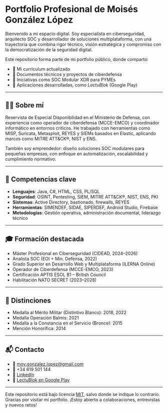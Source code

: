 # Portfolio Profesional de Moisés González López

Bienvenido a mi espacio digital. Soy especialista en ciberseguridad, arquitecto SOC y desarrollador de soluciones multiplataforma, con una trayectoria que combina rigor técnico, visión estratégica y compromiso con la democratización de la seguridad digital.

Este repositorio forma parte de mi portfolio público, donde comparto:

- 📄 Mi currículum actualizado
- 🧪 Documentos técnicos y proyectos de ciberdefensa
- 🚀 Iniciativas como SOC Modular XDR para PYMEs
- 📱 Aplicaciones desarrolladas, como *LectuBlok* (Google Play)

---

## 👨‍💻 Sobre mí

Reservista de Especial Disponibilidad en el Ministerio de Defensa, con experiencia como operador de ciberdefensa (MCCE-EMCO) y coordinador informático en entornos críticos. He trabajado con herramientas como MISP, Suricata, Metasploit, REYES y SIEMs basados en Elastic, aplicando marcos como MITRE ATT&CK®, NIST y ENS.

También soy emprendedor: diseño soluciones SOC modulares para pequeñas empresas, con enfoque en automatización, escalabilidad y cumplimiento normativo.

---

## 🧠 Competencias clave

- **Lenguajes**: Java, C#, HTML, CSS, PL/SQL  
- **Seguridad**: OSINT, Pentesting, SIEM, MITRE ATT&CK®, NIST, ENS, PKI  
- **Sistemas**: Active Directory, bastionado, firewalls, REYES  
- **Herramientas**: SIMENDEF, SIDAE, SIPERDEF, Android Studio, Firebase  
- **Metodologías**: Gestión operativa, administración documental, liderazgo técnico  

---

## 🎓 Formación destacada

- Máster Profesional en Ciberseguridad (CIDEAD, 2024–2026)  
- Analista SOC (EOI + Min. Defensa, 2022)  
- Grado Superior en Desarrollo Web y Multiplataforma (ILERNA Online)  
- Operador de Ciberdefensa (MCCE-EMCO, 2023)  
- Certificación APTIS ESOL B1 – British Council  
- Habilitación NATO SECRET (2023–2028)  

---

## 🏅 Distinciones

- Medalla al Mérito Militar (Distintivo Blanco): 2018, 2022  
- Medalla Operación Balmis: 2021  
- Medalla a la Constancia en el Servicio (Bronce): 2015  
- Mención Honorífica: 2014  

---

## 📬 Contacto

- 📧 moy.gonzalez.lopez@gmail.com  
- 📱 +34 619 501 144  
- 🔗 [LinkedIn](https://www.linkedin.com/in/moisesgonzalezlopez)  
- 📱 [LectuBlok en Google Play](https://play.google.com/store/apps/details?id=com.lectublok.app)

---

Este repositorio está bajo licencia [MIT](LICENSE), salvo donde se indique lo contrario.  
Gracias por visitar mi portfolio. ¡Estoy abierto a colaboraciones, entrevistas y nuevos retos!
